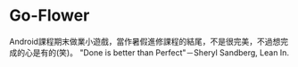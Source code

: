 # Go-Flower
Android課程期末做業小遊戲，當作暑假進修課程的結尾，不是很完美，不過想完成的心是有的(笑)。
"Done is better than Perfect"－Sheryl Sandberg, Lean In.

